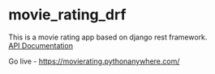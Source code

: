 # movie_rating_drf
This is a movie rating app based on django rest framework.<br />
[API Documentation](https://documenter.getpostman.com/view/8968437/SVn3tbSE?version=latest)

Go live - https://movierating.pythonanywhere.com/

